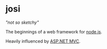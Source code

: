 josi
====

*"not so sketchy"*

The beginnings of a web framework for [node.js](http://nodejs.org).

Heavily influenced by [ASP.NET MVC](http://asp.net/mvc).
